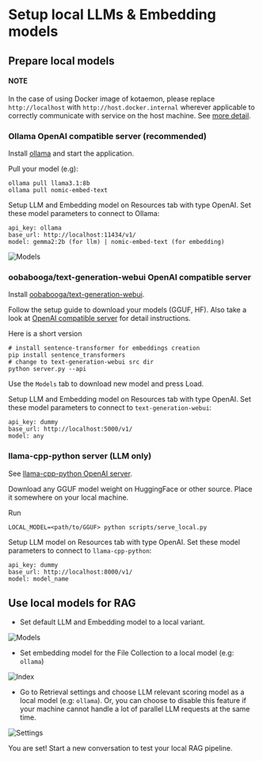 # Setup local LLMs & Embedding models

## Prepare local models

#### NOTE

In the case of using Docker image of kotaemon, please replace `http://localhost` with `http://host.docker.internal` wherever applicable to correctly communicate with service on the host machine. See [more detail](https://stackoverflow.com/questions/31324981/how-to-access-host-port-from-docker-container).

### Ollama OpenAI compatible server (recommended)

Install [ollama](https://github.com/ollama/ollama) and start the application.

Pull your model (e.g):

```
ollama pull llama3.1:8b
ollama pull nomic-embed-text
```

Setup LLM and Embedding model on Resources tab with type OpenAI. Set these model parameters to connect to Ollama:

```
api_key: ollama
base_url: http://localhost:11434/v1/
model: gemma2:2b (for llm) | nomic-embed-text (for embedding)
```

![Models](https://raw.githubusercontent.com/Cinnamon/kotaemon/main/docs/images/models.png)

### oobabooga/text-generation-webui OpenAI compatible server

Install [oobabooga/text-generation-webui](https://github.com/oobabooga/text-generation-webui/).

Follow the setup guide to download your models (GGUF, HF).
Also take a look at [OpenAI compatible server](https://github.com/oobabooga/text-generation-webui/wiki/12-%E2%80%90-OpenAI-API) for detail instructions.

Here is a short version

```
# install sentence-transformer for embeddings creation
pip install sentence_transformers
# change to text-generation-webui src dir
python server.py --api
```

Use the `Models` tab to download new model and press Load.

Setup LLM and Embedding model on Resources tab with type OpenAI. Set these model parameters to connect to `text-generation-webui`:

```
api_key: dummy
base_url: http://localhost:5000/v1/
model: any
```

### llama-cpp-python server (LLM only)

See [llama-cpp-python OpenAI server](https://llama-cpp-python.readthedocs.io/en/latest/server/).

Download any GGUF model weight on HuggingFace or other source. Place it somewhere on your local machine.

Run

```
LOCAL_MODEL=<path/to/GGUF> python scripts/serve_local.py
```

Setup LLM model on Resources tab with type OpenAI. Set these model parameters to connect to `llama-cpp-python`:

```
api_key: dummy
base_url: http://localhost:8000/v1/
model: model_name
```

## Use local models for RAG

- Set default LLM and Embedding model to a local variant.

![Models](https://raw.githubusercontent.com/Cinnamon/kotaemon/main/docs/images/llm-default.png)

- Set embedding model for the File Collection to a local model (e.g: `ollama`)

![Index](https://raw.githubusercontent.com/Cinnamon/kotaemon/main/docs/images/index-embedding.png)

- Go to Retrieval settings and choose LLM relevant scoring model as a local model (e.g: `ollama`). Or, you can choose to disable this feature if your machine cannot handle a lot of parallel LLM requests at the same time.

![Settings](https://raw.githubusercontent.com/Cinnamon/kotaemon/main/docs/images/retrieval-setting.png)

You are set! Start a new conversation to test your local RAG pipeline.
